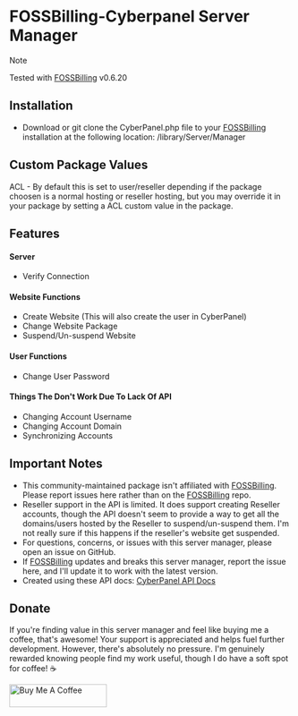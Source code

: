 # FOSSBilling-Cyberpanel Server Manager

> [!NOTE]  
> Tested with [FOSSBilling](https://github.com/FOSSBilling/FOSSBilling) v0.6.20
> 

## Installation

- Download or git clone the CyberPanel.php file to your [FOSSBilling](https://github.com/FOSSBilling/FOSSBilling) installation at the following location: /library/Server/Manager

## Custom Package Values

ACL - By default this is set to user/reseller depending if the package choosen is a normal hosting or reseller hosting, but you may override it in your package by setting a ACL custom value in the package.


## Features
#### Server
- Verify Connection

#### Website Functions
- Create Website (This will also create the user in CyberPanel)
- Change Website Package
- Suspend/Un-suspend Website

#### User Functions
- Change User Password

#### Things The Don't Work Due To Lack Of API
- Changing Account Username
- Changing Account Domain
- Synchronizing Accounts

## Important Notes

- This community-maintained package isn't affiliated with [FOSSBilling](https://github.com/FOSSBilling/FOSSBilling). Please report issues here rather than on the [FOSSBilling](https://github.com/FOSSBilling/FOSSBilling) repo.
- Reseller support in the API is limited.  It does support creating Reseller accounts, though the API doesn't seem to provide a way to get all the domains/users hosted by the Reseller to suspend/un-suspend them. I'm not really sure if this happens if the reseller's website get suspended. 
- For questions, concerns, or issues with this server manager, please open an issue on GitHub.
- If [FOSSBilling](https://github.com/FOSSBilling/FOSSBilling) updates and breaks this server manager, report the issue here, and I'll update it to work with the latest version.
- Created using these API docs: [CyberPanel API Docs](https://cyberpanel.docs.apiary.io)


## Donate
If you're finding value in this server manager and feel like buying me a coffee, that's awesome! Your support is appreciated and helps fuel further development. However, there's absolutely no pressure. I'm genuinely rewarded knowing people find my work useful, though I do have a soft spot for coffee! ☕️

 <a href="https://www.buymeacoffee.com/jsonkenyon" target="_blank"><img src="https://cdn.buymeacoffee.com/buttons/default-orange.png" alt="Buy Me A Coffee" height="41" width="174"></a>


